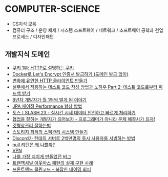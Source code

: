 # COMPUTER-SCIENCE
- CS지식 모음
- 컴퓨터 구조 / 운영 체제 / 시스템 소프트웨어 / 네트워크 / 소프트웨어 공학과 현업 프로세스 / 디자인패턴

## 개발지식 도메인
- [쿠키 1부: HTTP로 설명하는 쿠키](https://www.daleseo.com/http-cookies/)
- [Docker로 Let's Encrypt 인증서 발급하기 (도메인 발급 없이)](https://velog.io/@jungsangu/Docker%EB%A1%9C-Lets-Encrypt-%EC%9D%B8%EC%A6%9D%EC%84%9C-%EB%B0%9C%EA%B8%89%ED%95%98%EA%B8%B0-%EB%8F%84%EB%A9%94%EC%9D%B8-%EB%B0%9C%EA%B8%89-%EC%97%86%EC%9D%B4)
- [변화에 유연한 HTTP 클라이언트 만들기](https://tech.inflab.com/20230723-pure-http-client/)
- [실무에서 적용하는 테스트 코드 작성 방법과 노하우 Part 2: 테스트 코드로부터 피드백 받기](https://tech.kakaopay.com/post/mock-test-code-part-2/)
- [8년차 개발자가 월 1억씩 벌게 된 이야기](https://www.sidehustlerstory.com/p/damon)
- [JPA 페이징 Performance 향상 방법](https://cheese10yun.github.io/page-performance/)
- [토스ㅣSLASH 23 - 실시간 시세 데이터 안전하고 빠르게 처리하기](https://www.youtube.com/watch?v=SF7eqlL0mjw)
- [협업을 잘하는 개발자가 되어보자 - 프로그래머가 아니라 문제 해결사가 되자!](https://velog.io/@teo/collaboration)
- [깃형상관리 잘하는법](https://news.hada.io/topic?id=11403&utm_source=oneoneone)
- [스토리지 최적의 스펙관리 시스템 만들기](https://techblog.woowahan.com/13539/)
- [Discord가 한대의 서버로 2백만명의 동시 사용자를 서빙하는 방법](https://news.hada.io/topic?id=11762)
- [null 리턴은 왜 나쁠까?](https://toss.tech/article/engineering-note-2)
- [VPN](https://ace0507.tistory.com/m/149)
- [나를 가장 지치게 만들었던 버그](https://wormwlrm.github.io/2023/12/03/Weirdest-bug-I-solved.html)
- [트랜잭셔널 아웃박스 패턴의 실제 구현 사례](https://medium.com/@greg.shiny82/%ED%8A%B8%EB%9E%9C%EC%9E%AD%EC%85%94%EB%84%90-%EC%95%84%EC%9B%83%EB%B0%95%EC%8A%A4-%ED%8C%A8%ED%84%B4%EC%9D%98-%EC%8B%A4%EC%A0%9C-%EA%B5%AC%ED%98%84-%EC%82%AC%EB%A1%80-29cm-0f822fc23edb)
- [프론트엔드 클린코드 - 복잡한 네이밍 회피](https://www.zigae.com/avoid-hard-naming/)
